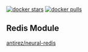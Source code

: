 [![docker stars](https://img.shields.io/docker/stars/supercaracal/neural-redis-docker.svg)](https://hub.docker.com/r/supercaracal/neural-redis-docker/)
[![docker pulls](https://img.shields.io/docker/pulls/supercaracal/neural-redis-docker.svg)](https://hub.docker.com/r/supercaracal/neural-redis-docker/)

## Redis Module

[antirez/neural-redis](https://github.com/antirez/neural-redis)
